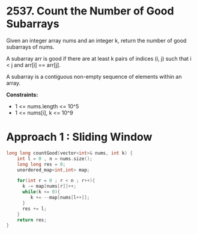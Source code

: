 # 2537. Count the Number of Good Subarrays

Given an integer array nums and an integer k, return the number of good subarrays of nums.

A subarray arr is good if there are at least k pairs of indices (i, j) such that i < j and arr[i] == arr[j].

A subarray is a contiguous non-empty sequence of elements within an array.

**Constraints:**
* 1 <= nums.length <= 10^5
* 1 <= nums[i], k <= 10^9


# Approach 1 : Sliding Window
```cpp
long long countGood(vector<int>& nums, int k) {
    int l = 0 , n = nums.size();
    long long res = 0;
    unordered_map<int,int> map;

    for(int r = 0 ; r < n ; r++){
      k -= map[nums[r]]++;
      while(k <= 0){
         k += --map[nums[l++]];
      }
      res += l;
    }
    return res;
}
